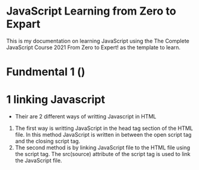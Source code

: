 # JavaScript Learning from Zero to Expart
This is my documentation on learning JavaScript using the The Complete JavaScript Course 2021 From Zero to Expert! as the template to learn.

# Fundmental 1 ()
# 1 linking Javascript
- Their are 2 different ways of writting Javascript in HTML
1. The first way is writting JavaScript in the head tag section of the HTML file. In this method JavaScript is written in between the open script tag and the closing script tag.
2. The second method is by linking JavaScript file to the HTML file using the script tag. The src(source) attribute of the script tag is used to link the JavaScript file.